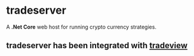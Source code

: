 # tradeserver
A **.Net Core** web host for running crypto currency strategies.

## tradeserver has been integrated with [tradeview](https://github.com/grantcolley/tradeview)
